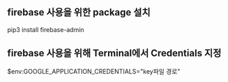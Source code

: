 ## firebase 사용을 위한 package 설치
pip3 install firebase-admin
## firebase 사용을 위해 Terminal에서 Credentials 지정
$env:GOOGLE_APPLICATION_CREDENTIALS="key파일 경로"